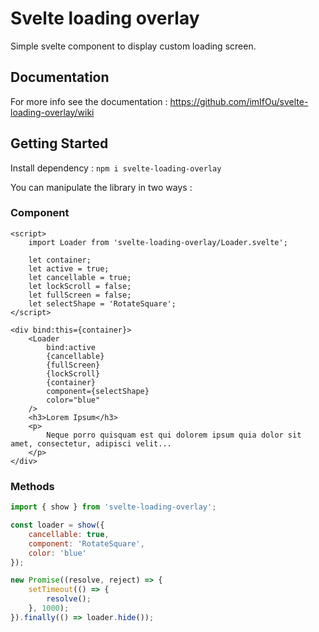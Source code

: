 # Svelte loading overlay

Simple svelte component to display custom loading screen.

## Documentation

For more info see the documentation : https://github.com/imIfOu/svelte-loading-overlay/wiki

## Getting Started

Install dependency : `npm i svelte-loading-overlay`

You can manipulate the library in two ways :

### Component

```svelte
<script>
	import Loader from 'svelte-loading-overlay/Loader.svelte';

	let container;
	let active = true;
	let cancellable = true;
	let lockScroll = false;
	let fullScreen = false;
	let selectShape = 'RotateSquare';
</script>

<div bind:this={container}>
	<Loader
		bind:active
		{cancellable}
		{fullScreen}
		{lockScroll}
		{container}
		component={selectShape}
		color="blue"
	/>
	<h3>Lorem Ipsum</h3>
	<p>
		Neque porro quisquam est qui dolorem ipsum quia dolor sit amet, consectetur, adipisci velit...
	</p>
</div>
```

### Methods

```javascript
import { show } from 'svelte-loading-overlay';

const loader = show({
	cancellable: true,
	component: 'RotateSquare',
	color: 'blue'
});

new Promise((resolve, reject) => {
	setTimeout(() => {
		resolve();
	}, 1000);
}).finally(() => loader.hide());
```
